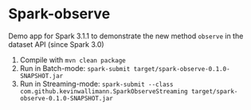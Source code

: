 # Spark-observe

Demo app for Spark 3.1.1 to demonstrate the new method `observe` in the dataset API (since Spark 3.0)

1. Compile with `mvn clean package`
2. Run in Batch-mode: `spark-submit target/spark-observe-0.1.0-SNAPSHOT.jar`
3. Run in Streaming-mode: `spark-submit --class com.github.kevinwallimann.SparkObserveStreaming target/spark-observe-0.1.0-SNAPSHOT.jar`
